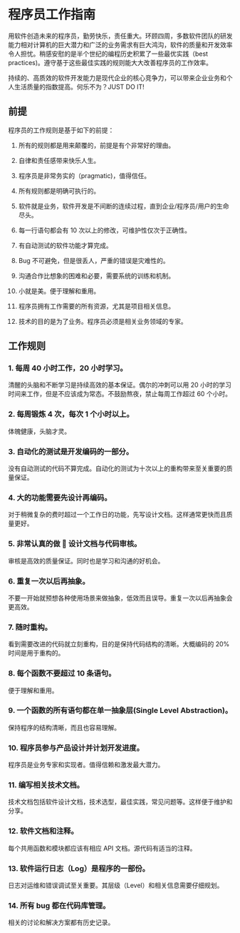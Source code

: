 # 程序员工作指南

用软件创造未来的程序员，勤劳快乐，责任重大。环顾四周，多数软件团队的研发能力相对计算机的巨大潜力和广泛的业务需求有巨大鸿沟，软件的质量和开发效率令人担忧。稍感安慰的是半个世纪的编程历史积累了一些最优实践（best practices)。遵守基于这些最佳实践的规则能大大改善程序员的工作效率。

持续的、高质效的软件开发能力是现代企业的核心竞争力，可以带来企业业务和个人生活质量的指数提高。何乐不为？JUST DO IT!

## 前提

程序员的工作规则是基于如下的前提：

1. 所有的规则都是用来颠覆的，前提是有个非常好的理由。

1. 自律和责任感带来快乐人生。

1. 程序员是非常务实的（pragmatic)，值得信任。

1. 所有规则都是明确可执行的。

1. 软件就是业务，软件开发是不间断的连续过程，直到企业/程序员/用户的生命尽头。

1. 每一行语句都会有 10 次以上的修改，可维护性仅次于正确性。

1. 有自动测试的软件功能才算完成。

1. Bug 不可避免，但是很丢人，严重的错误是灾难性的。

1. 沟通合作比想象的困难和必要，需要系统的训练和机制。

1. 小就是美。便于理解和重用。

1. 程序员拥有工作需要的所有资源，尤其是项目相关信息。

1. 技术的目的是为了业务。程序员必须是相关业务领域的专家。

## 工作规则

### 1. 每周 40 小时工作，20 小时学习。

清醒的头脑和不断学习是持续高效的基本保证。偶尔的冲刺可以用 20 小时的学习时间来工作，但是不应该成为常态。不鼓励熬夜，禁止每周工作超过 60 个小时。

### 2. 每周锻炼 4 次，每次 1 个小时以上。

体魄健康，头脑才灵。

### 3. 自动化的测试是开发编码的一部分。

没有自动测试的代码不算完成。自动化的测试为十次以上的重构带来至关重要的质量保证。

### 4. 大的功能需要先设计再编码。

对于稍微复杂的费时超过一个工作日的功能，先写设计文档。这样通常更快而且质量更好。

### 5. 非常认真的做  设计文档与代码审核。

审核是高效的质量保证。同时也是学习和沟通的好机会。

### 6. 重复一次以后再抽象。

不要一开始就预想各种使用场景来做抽象，低效而且误导。重复一次以后再抽象会更高效。

### 7. 随时重构。

看到需要改进的代码就立刻重构，目的是保持代码结构的清晰。大概编码的 20%时间是用于重构的。

### 8. 每个函数不要超过 10 条语句。

便于理解和重用。

### 9. 一个函数的所有语句都在单一抽象层(Single Level Abstraction)。

保持程序的结构清晰，而且也容易理解。

### 10. 程序员参与产品设计并计划开发进度。

程序员是业务专家和实现者。值得信赖和激发最大潜力。

### 11. 编写相关技术文档。

技术文档包括软件设计文档，技术选型，最佳实践，常见问题等。这样便于维护和分享。

### 12. 软件文档和注释。

每个共用函数和模块都应该有相应 API 文档。源代码有适当的注释。

### 13. 软件运行日志（Log）是程序的一部份。

日志对运维和错误调试至关重要。其层级（Level）和相关信息需要仔细规划。

### 14. 所有 bug 都在代码库管理。

相关的讨论和解决方案都有历史记录。
